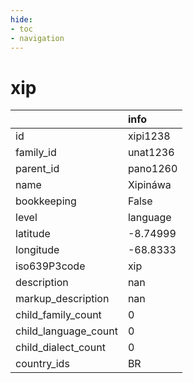 ```yaml
---
hide:
- toc
- navigation
---
```

# xip
|                      | info     |
|:---------------------|:---------|
| id                   | xipi1238 |
| family_id            | unat1236 |
| parent_id            | pano1260 |
| name                 | Xipináwa |
| bookkeeping          | False    |
| level                | language |
| latitude             | -8.74999 |
| longitude            | -68.8333 |
| iso639P3code         | xip      |
| description          | nan      |
| markup_description   | nan      |
| child_family_count   | 0        |
| child_language_count | 0        |
| child_dialect_count  | 0        |
| country_ids          | BR       |